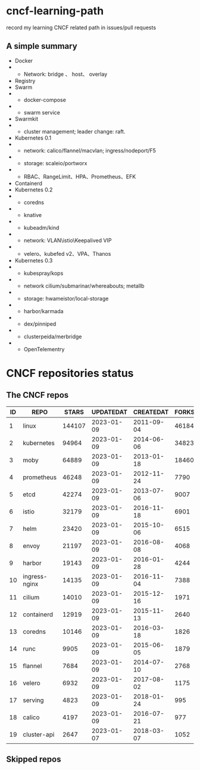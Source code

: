 # cncf-learning-path
record my learning CNCF related path in issues/pull requests

## A simple summary
- Docker
- - Network: bridge 、 host、 overlay
- Registry
- Swarm
- - docker-compose
- - swarm service
- Swarmkit
- - cluster management; leader change: raft.
- Kubernetes 0.1
- - network: calico/flannel/macvlan; ingress/nodeport/F5
- - storage: scaleio/portworx
- - RBAC、RangeLimit、HPA、Prometheus、EFK
- Containerd
- Kubernetes 0.2
- - coredns
- - knative
- - kubeadm/kind
- - network: VLAN\istio\Keepalived VIP
- - velero、kubefed v2、VPA、Thanos
- Kubernetes 0.3
- - kubespray/kops
- - network cilium/submarinar/whereabouts; metallb
- - storage: hwameistor/local-storage
- - harbor/karmada
- - dex/pinniped
- - clusterpeida/merbridge
- - OpenTelementry

# CNCF repositories status
<!--START_SECTION:github_repos-->
## The CNCF repos
| ID |     REPO      | STARS  | UPDATEDAT  | CREATEDAT  | FORKSCOUNT |
|----|---------------|--------|------------|------------|------------|
|  1 | linux         | 144107 | 2023-01-09 | 2011-09-04 |      46184 |
|  2 | kubernetes    |  94964 | 2023-01-09 | 2014-06-06 |      34823 |
|  3 | moby          |  64889 | 2023-01-09 | 2013-01-18 |      18460 |
|  4 | prometheus    |  46248 | 2023-01-09 | 2012-11-24 |       7790 |
|  5 | etcd          |  42274 | 2023-01-09 | 2013-07-06 |       9007 |
|  6 | istio         |  32179 | 2023-01-09 | 2016-11-18 |       6901 |
|  7 | helm          |  23420 | 2023-01-09 | 2015-10-06 |       6515 |
|  8 | envoy         |  21197 | 2023-01-09 | 2016-08-08 |       4068 |
|  9 | harbor        |  19143 | 2023-01-09 | 2016-01-28 |       4244 |
| 10 | ingress-nginx |  14135 | 2023-01-09 | 2016-11-04 |       7388 |
| 11 | cilium        |  14010 | 2023-01-09 | 2015-12-16 |       1971 |
| 12 | containerd    |  12919 | 2023-01-09 | 2015-11-13 |       2640 |
| 13 | coredns       |  10146 | 2023-01-09 | 2016-03-18 |       1826 |
| 14 | runc          |   9905 | 2023-01-09 | 2015-06-05 |       1879 |
| 15 | flannel       |   7684 | 2023-01-09 | 2014-07-10 |       2768 |
| 16 | velero        |   6932 | 2023-01-09 | 2017-08-02 |       1175 |
| 17 | serving       |   4823 | 2023-01-09 | 2018-01-24 |        995 |
| 18 | calico        |   4197 | 2023-01-09 | 2016-07-21 |        977 |
| 19 | cluster-api   |   2647 | 2023-01-07 | 2018-03-07 |       1052 |



## Skipped repos
<!--END_SECTION:github_repos-->
